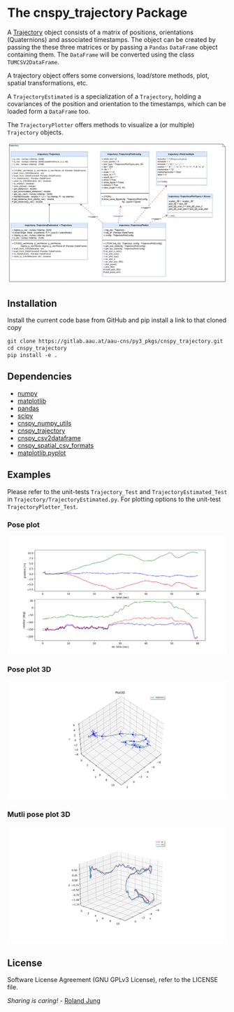 # The cnspy_trajectory Package

A [Trajectory](Trajectory.py) object consists of a matrix of positions, orientations (Quaternions) and associated timestamps.
The object can be created by passing the these three matrices or by passing a `Pandas` `DataFrame` object containing them. 
The `DataFrame` will be converted using the class `TUMCSV2DataFrame`.

A trajectory object offers some conversions, load/store methods, plot, spatial transformations, etc.  

A `TrajectoryEstimated` is a specialization of a `Trajectory`, holding a covariances of the position and orientation to the timestamps, which can be loaded form a `DataFrame` too.

The `TrajectoryPlotter` offers methods to visualize a (or multiple) `Trajectory` objects.

![class_diagram](./doc/class_diagram.png "folder structure")


## Installation

Install the current code base from GitHub and pip install a link to that cloned copy
```
git clone https://gitlab.aau.at/aau-cns/py3_pkgs/cnspy_trajectory.git
cd cnspy_trajectory
pip install -e .
```


## Dependencies

* [numpy]()
* [matplotlib]()
* [pandas]()
* [scipy]()
* [cnspy_numpy_utils]()
* [cnspy_trajectory]()
* [cnspy_csv2dataframe]()
* [cnspy_spatial_csv_formats]()
* [matplotlib.pyplot]()


## Examples

Please refer to the unit-tests `Trajectory_Test` and `TrajectoryEstimated_Test` in `Trajectory/TrajectoryEstimated.py`.
For plotting options to the unit-test `TrajectoryPlotter_Test`.

### Pose plot
![pose](./doc/pose_plot.png "folder structure")

### Pose plot 3D
![plot3d](./doc/plot_3D.png "folder structure")

### Mutli pose plot 3D
![multi](./doc/multi.png "folder structure")


## License

Software License Agreement (GNU GPLv3  License), refer to the LICENSE file.

*Sharing is caring!* - [Roland Jung](https://github.com/jungr-ait)  
